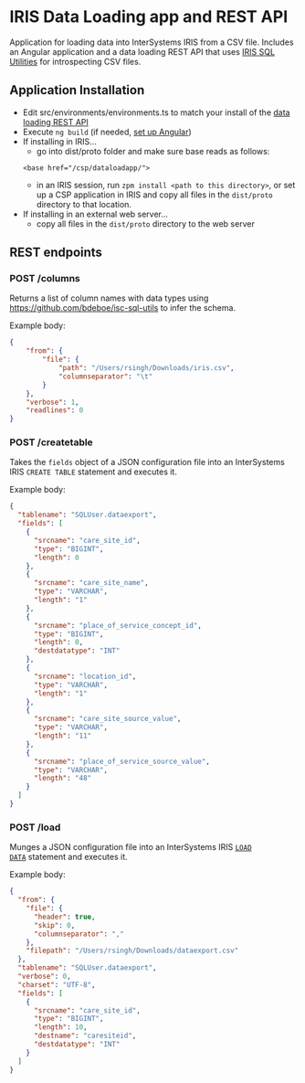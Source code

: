 # IRIS Data Loading app and REST API

Application for loading data into InterSystems IRIS from a CSV file. Includes an Angular application and a data loading REST API that uses <a href="https://github.com/bdeboe/isc-sql-utils">IRIS SQL Utilities</a> for introspecting CSV files.

## Application Installation

- Edit src/environments/environments.ts to match your install of the <a href="https://github.com/isc-rsingh/iris-load-data-api">data loading REST API</a>
- Execute `ng build` (if needed, <a href="https://angular.io/guide/setup-local">set up Angular</a>)
- If installing in IRIS...
  - go into dist/proto folder and make sure base reads as follows:
  ```
  <base href="/csp/dataloadapp/">
  ```
  - in an IRIS session, run `zpm install <path to this directory>`, or set up a CSP application in IRIS and copy all files in the `dist/proto` directory to that location.
- If installing in an external web server...
  - copy all files in the `dist/proto` directory to the web server

## REST endpoints

### POST /columns

Returns a list of column names with data types using  https://github.com/bdeboe/isc-sql-utils to infer the schema.

Example body:
```json
{
    "from": {
        "file": {
            "path": "/Users/rsingh/Downloads/iris.csv",
            "columnseparator": "\t"
        }
    },
    "verbose": 1,
    "readlines": 0
}
```

### POST /createtable
    
Takes the <code>fields</code> object of a JSON configuration file into an InterSystems IRIS <code>CREATE TABLE</code> statement and executes it.

Example body:
```json
{
  "tablename": "SQLUser.dataexport",
  "fields": [
    {
      "srcname": "care_site_id",
      "type": "BIGINT",
      "length": 0
    },
    {
      "srcname": "care_site_name",
      "type": "VARCHAR",
      "length": "1"
    },
    {
      "srcname": "place_of_service_concept_id",
      "type": "BIGINT",
      "length": 0,
      "destdatatype": "INT"
    },
    {
      "srcname": "location_id",
      "type": "VARCHAR",
      "length": "1"
    },
    {
      "srcname": "care_site_source_value",
      "type": "VARCHAR",
      "length": "11"
    },
    {
      "srcname": "place_of_service_source_value",
      "type": "VARCHAR",
      "length": "48"
    }
  ]
}
```

### POST /load

Munges a JSON configuration file into an InterSystems IRIS 
<code><a href="https://docs.intersystems.com/irislatest/csp/docbook/DocBook.UI.Page.cls?KEY=RSQL_loaddata">LOAD DATA</a></code> statement and executes it.

Example body:
```json
{
  "from": {
    "file": {
      "header": true,
      "skip": 0,
      "columnseparator": ","
    },
    "filepath": "/Users/rsingh/Downloads/dataexport.csv"
  },
  "tablename": "SQLUser.dataexport",
  "verbose": 0,
  "charset": "UTF-8",
  "fields": [
    {
      "srcname": "care_site_id",
      "type": "BIGINT",
      "length": 10,
      "destname": "caresiteid",
      "destdatatype": "INT"
    }
  ]
}
```